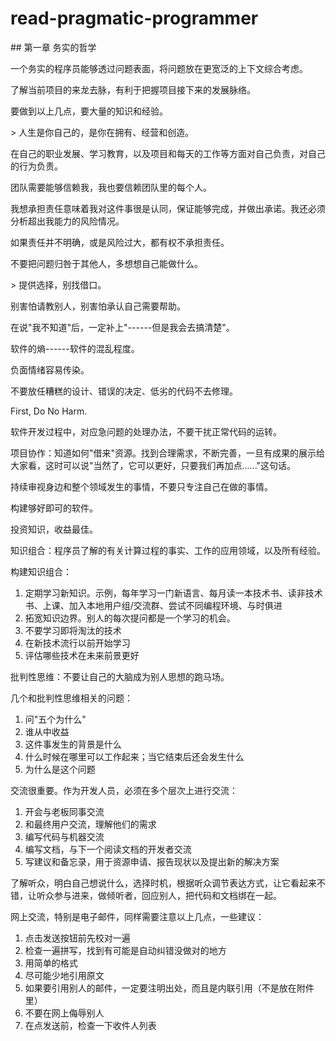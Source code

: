 # read-pragmatic-programmer
\## 第一章 务实的哲学

一个务实的程序员能够透过问题表面，将问题放在更宽泛的上下文综合考虑。

了解当前项目的来龙去脉，有利于把握项目接下来的发展脉络。

要做到以上几点，要大量的知识和经验。

\> 人生是你自己的，是你在拥有、经营和创造。

在自己的职业发展、学习教育，以及项目和每天的工作等方面对自己负责，对自己的行为负责。

团队需要能够信赖我，我也要信赖团队里的每个人。

我想承担责任意味着我对这件事很是认同，保证能够完成，并做出承诺。我还必须分析超出我能力的风险情况。

如果责任并不明确，或是风险过大，都有权不承担责任。

不要把问题归咎于其他人，多想想自己能做什么。

\> 提供选择，别找借口。

别害怕请教别人，别害怕承认自己需要帮助。

在说"我不知道"后，一定补上"------但是我会去搞清楚"。

软件的熵------软件的混乱程度。

负面情绪容易传染。

不要放任糟糕的设计、错误的决定、低劣的代码不去修理。

First, Do No Harm.

软件开发过程中，对应急问题的处理办法，不要干扰正常代码的运转。

项目协作：知道如何"借来"资源。找到合理需求，不断完善，一旦有成果的展示给大家看，这时可以说"当然了，它可以更好，只要我们再加点......"这句话。

持续审视身边和整个领域发生的事情，不要只专注自己在做的事情。

构建够好即可的软件。

投资知识，收益最佳。

知识组合：程序员了解的有关计算过程的事实、工作的应用领域，以及所有经验。

构建知识组合：

1.  定期学习新知识。示例，每年学习一门新语言、每月读一本技术书、读非技术书、上课、加入本地用户组/交流群、尝试不同编程环境、与时俱进
2.  拓宽知识边界。别人的每次提问都是一个学习的机会。
3.  不要学习即将淘汰的技术
4.  在新技术流行以前开始学习
5.  评估哪些技术在未来前景更好

批判性思维：不要让自己的大脑成为别人思想的跑马场。

几个和批判性思维相关的问题：

1.  问"五个为什么"
2.  谁从中收益
3.  这件事发生的背景是什么
4.  什么时候在哪里可以工作起来；当它结束后还会发生什么
5.  为什么是这个问题

交流很重要。作为开发人员，必须在多个层次上进行交流：

1.  开会与老板同事交流
2.  和最终用户交流，理解他们的需求
3.  编写代码与机器交流
4.  编写文档，与下一个阅读文档的开发者交流
5.  写建议和备忘录，用于资源申请、报告现状以及提出新的解决方案

了解听众，明白自己想说什么，选择时机，根据听众调节表达方式，让它看起来不错，让听众参与进来，做倾听者，回应别人，把代码和文档绑在一起。

网上交流，特别是电子邮件，同样需要注意以上几点，一些建议：

1.  点击发送按钮前先校对一遍
2.  检查一遍拼写，找到有可能是自动纠错没做对的地方
3.  用简单的格式
4.  尽可能少地引用原文
5.  如果要引用别人的邮件，一定要注明出处，而且是内联引用（不是放在附件里）
6.  不要在网上侮辱别人
7.  在点发送前，检查一下收件人列表
